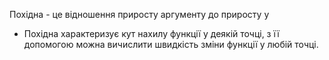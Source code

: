 Похідна - це відношення приросту аргументу до приросту y
- Похідна характеризує кут нахилу функції у деякій точці, з її допомогою можна вичислити швидкість зміни функції у любій точці.